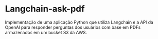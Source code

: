 # Langchain-ask-pdf
Implementação de uma aplicação Python que utiliza Langchain e a API da OpenAI para responder perguntas dos usuários com base em PDFs armazenados em um bucket S3 da AWS.
